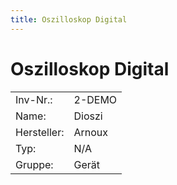 ```yaml
---
title: Oszilloskop Digital
---
```


# Oszilloskop Digital


|||
|------------|---
| Inv-Nr.: | 2-DEMO
| Name: | Dioszi
| Hersteller: | Arnoux
| Typ: | N/A
| Gruppe: | Gerät
